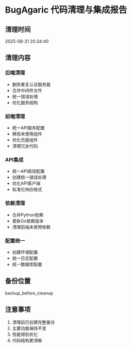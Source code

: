 
# BugAgaric 代码清理与集成报告

## 清理时间
2025-06-21 20:34:40

## 清理内容

### 后端清理
- 删除重复认证服务器
- 合并中间件文件
- 统一错误处理
- 优化服务结构

### 前端清理
- 统一API服务配置
- 移除未使用组件
- 优化页面组件
- 清理冗余代码

### API集成
- 统一API路径配置
- 创建统一错误处理
- 优化API客户端
- 标准化响应格式

### 依赖清理
- 合并Python依赖
- 更新Go依赖版本
- 清理前端未使用依赖

### 配置统一
- 创建环境配置
- 统一日志配置
- 统一数据库配置

## 备份位置
backup_before_cleanup

## 注意事项
1. 清理前已创建完整备份
2. 主要功能保持不变
3. 性能得到优化
4. 代码结构更清晰
